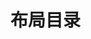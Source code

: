 <!--
 * @Description: 目录说明文档
 * @Author: wangshuhao.com
 * @Date: 2020/03/22 16:57:15
 * @LastEditors: wangshuhao.com
 * @LastEditTime: 2020/03/22 22:31:14
 -->

# 布局目录

